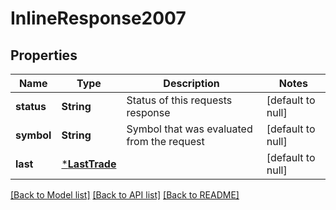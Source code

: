 # InlineResponse2007

## Properties
Name | Type | Description | Notes
------------ | ------------- | ------------- | -------------
**status** | **String** | Status of this requests response | [default to null]
**symbol** | **String** | Symbol that was evaluated from the request | [default to null]
**last** | [***LastTrade**](LastTrade.md) |  | [default to null]

[[Back to Model list]](../README.md#documentation-for-models) [[Back to API list]](../README.md#documentation-for-api-endpoints) [[Back to README]](../README.md)

